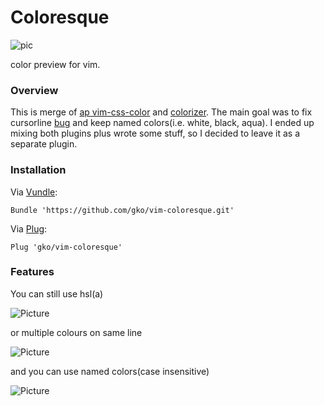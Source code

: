 # Coloresque

![pic](https://raw.github.com/gorodinskiy/vim-coloresque/master/screen.png)

color preview for vim.

### Overview

This is merge of [ap vim-css-color](https://github.com/ap/vim-css-color) and [colorizer](https://github.com/lilydjwg/colorizer).
The main goal was to fix cursorline [bug](https://github.com/skammer/vim-css-color/issues/12) and keep named colors(i.e. white, black, aqua). I ended up mixing both plugins plus wrote some stuff, so I decided to leave it as a separate plugin.

### Installation

Via [Vundle](https://github.com/gmarik/vundle):

```
Bundle 'https://github.com/gko/vim-coloresque.git'
```


Via [Plug](https://github.com/junegunn/vim-plug):

```
Plug 'gko/vim-coloresque'
```

### Features

You can still use hsl(a)

![Picture](https://coderwall-assets-0.s3.amazonaws.com/uploads/picture/file/1965/hsla.png)

or multiple colours on same line

![Picture](https://coderwall-assets-0.s3.amazonaws.com/uploads/picture/file/1963/cursorline.png)

and you can use named colors(case insensitive)

![Picture](https://coderwall-assets-0.s3.amazonaws.com/uploads/picture/file/1964/letters.png)
